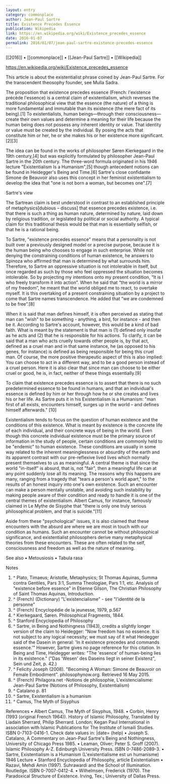 ```yaml
---
layout: entry
category: commonplace
author: Jean-Paul Sartre
title: Existence Precedes Essence
publication: Wikipedia
link: https://en.wikipedia.org/wiki/Existence_precedes_essence
date: 2016-01-07
permalink: 2016/01/07/jean-paul-sartre-existence-precedes-essence
---
```


[[2016]] • [[commonplace]] • [[Jean-Paul Sartre]] • [[Wikipedia]]

https://en.wikipedia.org/wiki/Existence_precedes_essence

This article is about the existentialist phrase coined by Jean-Paul Sartre. For the transcendent theosophy founder, see Mulla Sadra.

The proposition that existence precedes essence (French: l'existence précède l'essence) is a central claim of existentialism, which reverses the traditional philosophical view that the essence (the nature) of a thing is more fundamental and immutable than its existence (the mere fact of its being).[1] To existentialists, human beings—through their consciousness—create their own values and determine a meaning for their life because the human being does not possess any inherent identity or value. That identity or value must be created by the individual. By posing the acts that constitute him or her, he or she makes his or her existence more significant.[2][3]

The idea can be found in the works of philosopher Søren Kierkegaard in the 19th century,[4] but was explicitly formulated by philosopher Jean-Paul Sartre in the 20th century. The three-word formula originated in his 1946 lecture "Existentialism Is a Humanism",[5] though antecedent notions can be found in Heidegger's Being and Time.[6] Sartre's close confidante Simone de Beauvoir also uses this concept in her feminist existentialism to develop the idea that "one is not born a woman, but becomes one".[7]

Sartre's view

The Sartrean claim is best understood in contrast to an established principle of metaphysics[dubious – discuss] that essence precedes existence, i.e. that there is such a thing as human nature, determined by nature, laid down by religious tradition, or legislated by political or social authority. A typical claim for this traditional thesis would be that man is essentially selfish, or that he is a rational being.

To Sartre, "existence precedes essence" means that a personality is not built over a previously designed model or a precise purpose, because it is the human being who chooses to engage in such enterprise. While not denying the constraining conditions of human existence, he answers to Spinoza who affirmed that man is determined by what surrounds him. Therefore, to Sartre an oppressive situation is not intolerable in itself, but once regarded as such by those who feel oppressed the situation becomes intolerable. So by projecting my intentions onto my present condition, “It is I who freely transform it into action”. When he said that “the world is a mirror of my freedom”, he meant that the world obliged me to react, to overtake myself. It is this overtaking of a present constraining situation by a project to come that Sartre names transcendence. He added that “we are condemned to be free”.[8]

When it is said that man defines himself, it is often perceived as stating that man can "wish" to be something - anything, a bird, for instance - and then be it. According to Sartre's account, however, this would be a kind of bad faith. What is meant by the statement is that man is (1) defined only insofar as he acts and (2) that he is responsible for his actions. To clarify, it can be said that a man who acts cruelly towards other people is, by that act, defined as a cruel man and in that same instance, he (as opposed to his genes, for instance) is defined as being responsible for being this cruel man. Of course, the more positive therapeutic aspect of this is also implied: You can choose to act in a different way, and to be a good person instead of a cruel person. Here it is also clear that since man can choose to be either cruel or good, he is, in fact, neither of these things essentially.[9]

To claim that existence precedes essence is to assert that there is no such predetermined essence to be found in humans, and that an individual's essence is defined by him or her through how he or she creates and lives his or her life. As Sartre puts it in his Existentialism is a Humanism: "man first of all exists, encounters himself, surges up in the world – and defines himself afterwards." [10]

Existentialism tends to focus on the question of human existence and the conditions of this existence. What is meant by existence is the concrete life of each individual, and their concrete ways of being in the world. Even though this concrete individual existence must be the primary source of information in the study of people, certain conditions are commonly held to be "endemic" to human existence. These conditions are usually in some way related to the inherent meaninglessness or absurdity of the earth and its apparent contrast with our pre-reflexive lived lives which normally present themselves to us as meaningful. A central theme is that since the world "in-itself" is absurd, that is, not "fair", then a meaningful life can at any point suddenly lose all its meaning. The reasons why this happens are many, ranging from a tragedy that "tears a person's world apart," to the results of an honest inquiry into one's own existence. Such an encounter can make a person mentally unstable, and avoiding such instability by making people aware of their condition and ready to handle it is one of the central themes of existentialism. Albert Camus, for instance, famously claimed in Le Mythe de Sisyphe that "there is only one truly serious philosophical problem, and that is suicide."[11]

Aside from these "psychological" issues, it is also claimed that these encounters with the absurd are where we are most in touch with our condition as humans. Such an encounter cannot be without philosophical significance, and existentialist philosophers derive many metaphysical theories from these encounters. These are often related to the self, consciousness and freedom as well as the nature of meaning.

See also
• Metousiosis
• Tabula rasa

Notes
1. ^ Plato, Timaeus; Aristotle, Metaphysics; St Thomas Aquinas, Summa contra Gentiles, Pars 3:1, Summa Theologiae, Pars 1:1, etc. Analysis of "existence before essence" in Etienne Gilson, The Christian Philosophy of Saint Thomas Aquinas, Introduction.
2. ^ (French) (Dictionary) "L'existencialisme" - see "l'identité de la personne"
3. ^ (French) Encyclopédie de la jeunesse, 1979, p.567
4. ^ Kierkegaard, Søren. Philosophical Fragments, 1844.
5. ^ Stanford Encyclopedia of Philosophy
6. ^ Sartre, in Being and Nothingness (1943), credits a slightly longer version of the claim to Heidegger: "Now freedom has no essence. It is not subject to any logical necessity; we must say of it what Heidegger said of the Dasein in general: 'In it existence precedes and commands essence.'" However, Sartre gives no page reference for this citation. In Being and Time, Heidegger writes: "The 'essence' of human-being lies in its existence." ("Das 'Wesen' des Daseins liegt in seiner Existenz", Sein und Zeit, p. 42.)
7. ^ Felicity Joseph (2008). "Becoming A Woman: Simone de Beauvoir on Female Embodiment". philosophynow.org. Retrieved 16 May 2015.
8. ^ (French) Philagora.net -Notions de philosophie, L'existencialisme: Jean-Paul Sartre (Notions of Philosophy, Existentialism)
9. ^ Catalano p. 81
10. ^ Sartre, Existentialism is a humanism
11. ^ Camus, The Myth of Sisyphus

References
• Albert Camus, The Myth of Sisyphus, 1948.
• Corbin, Henry (1993 (original French 1964)). History of Islamic Philosophy, Translated by Liadain Sherrard, Philip Sherrard. London; Kegan Paul International in association with Islamic Publications for The Institute of Ismaili Studies. ISBN 0-7103-0416-1. Check date values in: |date= (help)
• Joseph S. Catalano, A Commentary on Jean-Paul Sartre's Being and Nothingness, University of Chicago Press 1985.
• Leaman, Oliver; Peter S. Groff (2007). Islamic Philosophy A-Z. Edinburgh University Press. ISBN 0-7486-2089-3.
• Sartre, Existentialism is a Humanism (L'existentialisme est un humanisme) 1946 Lecture
• Stanford Encyclopedia of Philosophy, article Existentialism
• Razavi, Mehdi Amin (1997). Suhrawardi and the School of Illumination. Routledge. ISBN 0-7007-0412-4.
• Wilhelmsen, Frederick (1970). The Paradoxical Structure of Existence. Irving, Tex.; University of Dallas Press.
